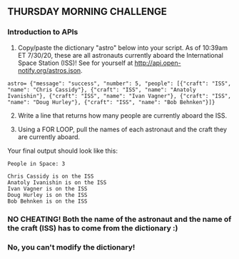 ## THURSDAY MORNING CHALLENGE
### Introduction to APIs

1. Copy/paste the dictionary "astro" below into your script. As of 10:39am ET 7/30/20, these are all astronauts currently aboard the International Space Station (ISS)! See for yourself at http://api.open-notify.org/astros.json.

```
astro= {"message": "success", "number": 5, "people": [{"craft": "ISS", "name": "Chris Cassidy"}, {"craft": "ISS", "name": "Anatoly Ivanishin"}, {"craft": "ISS", "name": "Ivan Vagner"}, {"craft": "ISS", "name": "Doug Hurley"}, {"craft": "ISS", "name": "Bob Behnken"}]}
```

2. Write a line that returns how many people are currently aboard the ISS.

3. Using a FOR LOOP, pull the names of each astronaut and the craft they are currently aboard.

Your final output should look like this:

```
People in Space: 3

Chris Cassidy is on the ISS
Anatoly Ivanishin is on the ISS
Ivan Vagner is on the ISS
Doug Hurley is on the ISS
Bob Behnken is on the ISS
```

### NO CHEATING! Both the name of the astronaut and the name of the craft (ISS) has to come from the dictionary :)

### No, you can't modify the dictionary!
